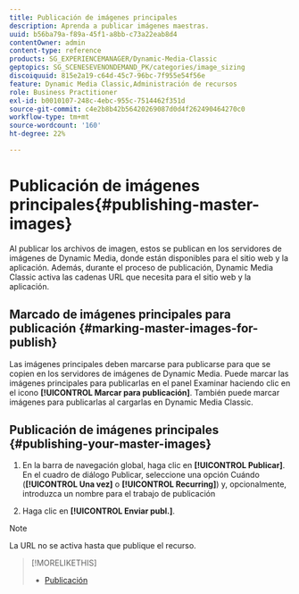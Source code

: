 ```yaml
---
title: Publicación de imágenes principales
description: Aprenda a publicar imágenes maestras.
uuid: b56ba79a-f89a-45f1-a8bb-c73a22eab8d4
contentOwner: admin
content-type: reference
products: SG_EXPERIENCEMANAGER/Dynamic-Media-Classic
geptopics: SG_SCENESEVENONDEMAND_PK/categories/image_sizing
discoiquuid: 815e2a19-c64d-45c7-96bc-7f955e54f56e
feature: Dynamic Media Classic,Administración de recursos
role: Business Practitioner
exl-id: b0010107-248c-4ebc-955c-7514462f351d
source-git-commit: c4e2b8b42b56420269087d0d4f262490464270c0
workflow-type: tm+mt
source-wordcount: '160'
ht-degree: 22%

---
```


# Publicación de imágenes principales{#publishing-master-images}

Al publicar los archivos de imagen, estos se publican en los servidores de imágenes de Dynamic Media, donde están disponibles para el sitio web y la aplicación. Además, durante el proceso de publicación, Dynamic Media Classic activa las cadenas URL que necesita para el sitio web y la aplicación.

## Marcado de imágenes principales para publicación {#marking-master-images-for-publish}

Las imágenes principales deben marcarse para publicarse para que se copien en los servidores de imágenes de Dynamic Media. Puede marcar las imágenes principales para publicarlas en el panel Examinar haciendo clic en el icono **[!UICONTROL Marcar para publicación]**. También puede marcar imágenes para publicarlas al cargarlas en Dynamic Media Classic.

## Publicación de imágenes principales {#publishing-your-master-images}

1. En la barra de navegación global, haga clic en **[!UICONTROL Publicar]**. En el cuadro de diálogo Publicar, seleccione una opción Cuándo (**[!UICONTROL Una vez]** o **[!UICONTROL Recurring]**) y, opcionalmente, introduzca un nombre para el trabajo de publicación

1. Haga clic en **[!UICONTROL Enviar publ.]**.

>[!NOTE]
>
>La URL no se activa hasta que publique el recurso.

>[!MORELIKETHIS]
>
>* [Publicación](publishing-files.md#publishing_files)

